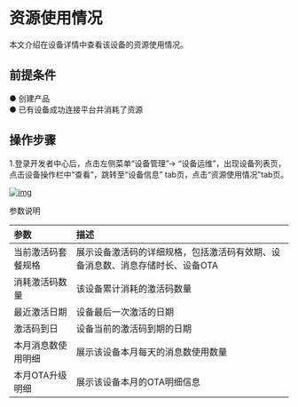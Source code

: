 # 资源使用情况

本文介绍在设备详情中查看该设备的资源使用情况。

## **前提条件**

● 创建产品<br />
● 已有设备成功连接平台并消耗了资源<br />

## **操作步骤**

1.登录开发者中心后，点击左侧菜单“设备管理”→ “设备运维”，出现设备列表页，点击设备操作栏中“查看”，跳转至“设备信息” tab页，点击“资源使用情况”tab页。<br />


<a data-fancybox title="img" href="/zh/guide/2-1.jpg">![img](/zh/guide/2-1.jpg)</a>

参数说明

| 参数               | 描述                                                                          |
| :----------------- | :---------------------------------------------------------------------------- |
| 当前激活码套餐规格 | 展示设备激活码的详细规格，包括激活码有效期、设备消息数、消息存储时长、设备OTA |
| 消耗激活码数量     | 该设备累计消耗的激活码数量                                                    |
| 最近激活日期       | 设备最后一次激活的日期                                                        |
| 激活码到日         | 设备当前的激活码到期的日期                                                    |
| 本月消息数使用明细 | 展示该设备本月每天的消息数使用数量                                            |
| 本月OTA升级明细    | 展示该设备本月的OTA明细信息                                                   |